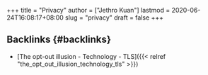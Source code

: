 +++
title = "Privacy"
author = ["Jethro Kuan"]
lastmod = 2020-06-24T16:08:17+08:00
slug = "privacy"
draft = false
+++

## Backlinks {#backlinks}

- [The opt-out illusion - Technology - TLS]({{< relref "the_opt_out_illusion_technology_tls" >}})
